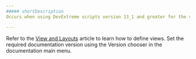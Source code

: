 ```yaml
---
##### shortDescription
Occurs when using DevExtreme scripts version 13_1 and greater for the views implemented on scripts version 12_2 and lower.

---
```

Refer to the [View and Layouts](/Documentation/17_2/Guide/SPA_Framework/Views_and_Layouts/) article to learn how to define views. Set the required documentation version using the Version chooser in the documentation main menu.
